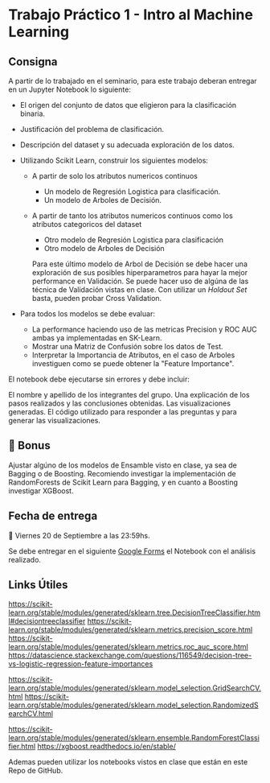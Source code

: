 # Trabajo Práctico 1 - Intro al Machine Learning

## Consigna

A partir de lo trabajado en el seminario, para este trabajo deberan entregar en un Jupyter Notebook lo siguiente:

- El origen del conjunto de datos que eligieron para la clasificación binaria.
- Justificación del problema de clasificación.
- Descripción del dataset y su adecuada exploración de los datos.

- Utilizando Scikit Learn, construir los siguientes modelos:

  - A partir de solo los atributos numericos continuos

    - Un modelo de Regresión Logistica para clasificación.
    - Un modelo de Arboles de Decisión.
  
  - A partir de tanto los atributos numericos continuos como los atributos categoricos del dataset

    - Otro modelo de Regresión Logistica para clasificación
    - Otro modelo de Arboles de Decisión

    Para este último modelo de Arbol de Decisión se debe hacer una exploración de sus posibles hiperparametros para hayar la mejor performance en Validación. Se puede hacer uso de algúna de las técnica de Validación vistas en clase. Con utilizar un _Holdout Set_ basta, pueden probar Cross Validation.

- Para todos los modelos se debe evaluar:
  - La performance haciendo uso de las metricas Precision y ROC AUC ambas ya implementadas en SK-Learn.
  - Mostrar una Matriz de Confusión sobre los datos de Test.
  - Interpretar la Importancia de Atributos, en el caso de Arboles investiguen como se puede obtener la "Feature Importance".

El notebook debe ejecutarse sin errores y debe incluir:

El nombre y apellido de los integrantes del grupo.
Una explicación de los pasos realizados y las conclusiones obtenidas.
Las visualizaciones generadas.
El código utilizado para responder a las preguntas y para generar las visualizaciones.

## 🔋 Bonus

Ajustar algúno de los modelos de Ensamble visto en clase, ya sea de Bagging o de Boosting. 
Recomiendo investigar la implementación de RandomForests de Scikit Learn para Bagging, y en cuanto a Boosting investigar XGBoost.

## Fecha de entrega

📅 Viernes 20 de Septiembre a las 23:59hs.

Se debe entregar en el siguiente [Google Forms]() el Notebook con el análisis realizado.

## Links Útiles

https://scikit-learn.org/stable/modules/generated/sklearn.tree.DecisionTreeClassifier.html#decisiontreeclassifier
https://scikit-learn.org/stable/modules/generated/sklearn.metrics.precision_score.html
https://scikit-learn.org/stable/modules/generated/sklearn.metrics.roc_auc_score.html
https://datascience.stackexchange.com/questions/116549/decision-tree-vs-logistic-regression-feature-importances

https://scikit-learn.org/stable/modules/generated/sklearn.model_selection.GridSearchCV.html
https://scikit-learn.org/stable/modules/generated/sklearn.model_selection.RandomizedSearchCV.html

https://scikit-learn.org/stable/modules/generated/sklearn.ensemble.RandomForestClassifier.html
https://xgboost.readthedocs.io/en/stable/

Ademas pueden utilizar los notebooks vistos en clase que están en este Repo de GitHub.
